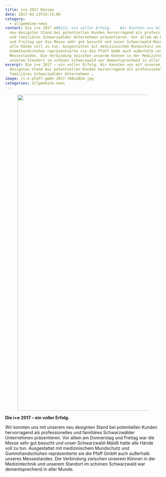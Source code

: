 ```yaml
---
title: i+e 2017 Review
date: 2017-03-23T14:15:00
category:
  - allgemeine-news
content: Die i+e 2017 &#8211; ein voller Erfolg.    Wir konnten uns mit unserem
  neu designten Stand bei potentiellen Kunden hervorragend als professionelles
  und familiäres Schwarzwälder Unternehmen präsentieren. Vor allem am Donnerstag
  und Freitag war die Messe sehr gut besucht und unser Schwarzwald-Maidli hatte
  alle Hände voll zu tun. Ausgestattet mit medizinischem Mundschutz und
  Gummihandschuhen repräsentierte sie die Pfaff GmbH auch außerhalb unseres
  Messestandes. Die Verbindung zwischen unserem Können in der Medizintechnik und
  unserem Standort im schönen Schwarzwald war dementsprechend in aller Munde.
excerpt: Die i+e 2017 – ein voller Erfolg. Wir konnten uns mit unserem neu
  designten Stand bei potentiellen Kunden hervorragend als professionelles und
  familiäres Schwarzwälder Unternehmen …
image: /i-e-pfaff-gmbh-2017-768x1024.jpg
categories: allgemeine-news
---
```


<figure class="wp-block-image size-large"><img loading="lazy" width="768" height="1024" src="/i-e-pfaff-gmbh-2017-768x1024.jpg" alt="" class="wp-image-675" srcset="/i-e-pfaff-gmbh-2017-768x1024.jpg 768w, /i-e-pfaff-gmbh-2017-225x300.jpg 225w, /i-e-pfaff-gmbh-2017-1152x1536.jpg 1152w, /i-e-pfaff-gmbh-2017.jpg 1200w" sizes="(max-width: 768px) 100vw, 768px" /></figure>



<p><strong>Die i+e 2017 &#8211; ein voller Erfolg.</strong></p>



<p>Wir konnten uns mit unserem neu designten Stand bei potentiellen Kunden hervorragend als professionelles und familiäres Schwarzwälder Unternehmen präsentieren. Vor allem am Donnerstag und Freitag war die Messe sehr gut besucht und unser Schwarzwald-Maidli hatte alle Hände voll zu tun. Ausgestattet mit medizinischem Mundschutz und Gummihandschuhen repräsentierte sie die Pfaff GmbH auch außerhalb unseres Messestandes. Die Verbindung zwischen unserem Können in der Medizintechnik und unserem Standort im schönen Schwarzwald war dementsprechend in aller Munde.</p>
